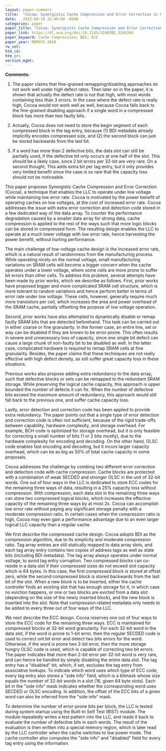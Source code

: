 ```yaml
---
layout: paper-summary
title:  "Cocoa: Synergistic Cache Compression and Error Correction in Capacity Sensitive Last Level Caches"
date:   2022-08-10 22:40:00 -0500
categories: paper
paper_title: "Cocoa: Synergistic Cache Compression and Error Correction in Capacity Sensitive Last Level Caches"
paper_link: https://dl.acm.org/doi/10.1145/3240302.3240304
paper_keyword: Cache Compression; BDI; ECC
paper_year: MEMSYS 2018
rw_set:
htm_cd:
htm_cr:
version_mgmt:
---
```


**Comments:**

1. The paper claims that fine-grained remapping/disabling approaches do not work well under high defect rates.
Then later on in the paper, it is shown that actually the defect rate is not that high, with most words containing
less than 3 errors.
In the case where the defect rate is really high, Cocoa would not work well as well, because Cocoa falls back to
the fine-grained disabling approach if a single word in a compressed block has more than two faulty bits.

2. Actually, Cocoa does not need to store the begin segment of each compressed block in the tag entry, because
(1) BDI metadata already implicitly encodes compressed size, and (2) the second block can just be stored backwards
from the last bit. 

3. If a word has more than 2 defective bits, the data slot can still be partially used, if the defective bit 
only occurs at one half of the slot. This should be a likely case, since 2 bit errors per 32-bit are very rare.
On a second thought, This adds extra bit per tag entry, but it only provides very limited benefit since 
the case is so rare that the capacity loss should not be noticeable.

This paper proposes Synergistic Cache Compression and Error Correction (Cocoa), a technique that enables the LLC
to operate under low voltage while maintaining low error rate.
Cocoa is motivated by the power benefit of operating caches on low voltages, at the cost of increased error rate.
Cocoa addresses the issue with extra error correction and detection code stored in a few dedicated way of the 
data array.
To counter the performance degradation caused by a smaller data array for strong data, cache compression is 
applied to the rest of the ways such that more logic blocks can be stored in compressed form.
The resulting design enables the LLC to operate at a much lower voltage with low error rate, hence harvesting
the power benefit, without hurting performance.

The main challenge of low-voltage cache design is the increased error rate, which is a natural result of 
randomness from the manufacturing process. While operating nicely on the normal voltage, small manufacturing 
variations on SRAM cells will become a bigger concern when the cache operates under a lower voltage, where some 
cells are more prone to suffer bit errors than other cells. 
To address this problem, several attempts have been made by prior works, which we describe as follows.
First, prior works have proposed bigger and more complicated SRAM cell structure, which is more tolerant to 
random variations and hence perform better in terms of error rate under low voltage. These cells, however,
generally require much more transistors per cell, which increases the area and power overhead of the SRAM
cache, partially offsetting the purpose of low voltage operation.

Second, prior works have also attempted to dynamically disable or remap faulty SRAM bits that are detected
beforehand. This task can be carried out in either coarse or fine granularity. In the former case, an entire line,
set or way can be disabled if they are known to be error-prone. This often results in severe and unnecessary 
loss of capacity, since one single bit defect can cause a large chunk of non-faulty bit to be disabled as well.
In the latter case, complicated hardware is required to remap SRAM cells at fine granularity. Besides, the paper
claims that these techniques are not really effective with high defect density, as still suffer great capacity 
loss in these situations.

Previous works also propose adding extra redundancy to the data array, such that defective blocks or sets can be 
remapped to the redundant SRAM storage.
While preserving the logical cache capacity, this approach is upper bounded the number of defects it can fix.
When the number of defective bits exceed the maximum amount of redundancy, this approach would still fall back
to the previous one, and suffer cache capacity loss.

Lastly, error detection and correction code has been applied to provide extra redundancy. 
The paper points out that a single type of error detection and correction code is often not sufficient, because of 
the rigid trade-offs between capability, hardware complexity, and storage overhead. 
For example, BCH code is optimized for storage overhead, but it is only feasible for correcting a small number of
bits (1 or 2 bits mostly), due to the hardware complexity for encoding and decoding.
On the other hand, OLSC code enables fast encoding and decoding, but it incurs larger capacity overhead, which can be
as big as 50% of total cache capacity in some proposals.

Cocoa addresses the challenge by combing two different error correction and detection code with cache compression. 
Cache blocks are protected with a combination of weak SECDED and stronger OLSC in the unit of 32-bit words.
One out of four ways in the LLC is dedicated to store ECC codes for the remaining three ways of data, resulting in 
a 25% capacity loss without compression.
With compression, each data slot in the remaining three ways can store two compressed logical blocks, which increases
the effective capacity of the remaining three ways by at most 2x.
Cocoa can accomplish low error rate without paying any significant storage penalty with a moderate compression ratio.
In certain cases when the compression ratio is high, Cocoa may even gain a performance advantage due to an even 
larger logical LLC capacity than a regular cache.

We first describe the compressed cache design. 
Cocoa adopts BDI as the compression algorithm, due to its simplicity and moderate compression ratio.
Tag array entries are still statically mapped to data array slots, and each tag array entry contains two
copies of address tags as well as state bits (including BDI metadata). 
The tag array always operates under normal voltage, to avoid tag entry corruption.
Two compressed blocks can co-reside in a data slot if their compressed sizes do not exceed slot capacity which 
is 64 bytes. In this case, the first compressed block is stored at offset zero, while the second 
compressed block is stored backwards from the last bit of the slot.
When a new block is to be inserted, either the cache controller finds an existing slot that has enough storage
for it, in which case no eviction happens, or one or two blocks are evicted from a data 
slot (depending on the size of the newly inserted block), and the new block is inserted into the slot.
Note that compression related metadata only needs to be added to every three out of four ways of the LLC.

We next describe the ECC design.
Cocoa reserves one out of four ways to store the ECC code for the remaining three ways.
ECC is maintained for compressed blocks at 32-bit word granularity. 
For each 32-bit word in the data slot, if the word is prone to 1-bit error, then the regular SECDED code is used to
correct ont bit error and detect two bits errors for the word. 
Otherwise, if the word is prone two 2-bit error, then the more storage hungry OLSC code is used, which is capable of
correcting two bit errors. 
The paper indicates that more than 2-bit error per 32-bit word is very rare, and can hence be handled by simply 
disabling the entire data slot.
The tag entry has a "disabled" bit, which, if set, excludes the tag entry from associative lookups.
To indicate which word uses which type of ECC code, every tag entry also stores a "side info" field, which is a bitmask
whose size equals the number of 32-bit words in a slot (16, given 64 byte slots).
Each bit in the "side info" mask indicates whether the corresponding word uses SECDED or OLSC encoding.
In addition, the offset of the ECC bits of a given word can also be inferred from the "side info" mask.

To determine the number of error-prone bits per block, the LLC is tested during system startup using the 
Built-In Self Test (BIST) module. The module repeatedly writes a test pattern into the LLC, and reads it back
to evaluate the number of defective bits in each words. The result of the evaluation is then written into a 
special memory region, which is later read by the LLC controller when the cache switches to low power mode.
The cache controller also computes the "side info" and "disabled" field for every tag entry using the information.
